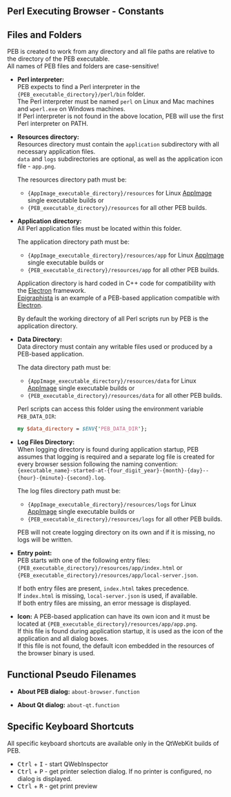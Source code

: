 Perl Executing Browser - Constants
--------------------------------------------------------------------------------

## Files and Folders

PEB is created to work from any directory and all file paths are relative to the directory of the PEB executable.  
All names of PEB files and folders are case-sensitive!  

* **Perl interpreter:**  
  PEB expects to find a Perl interpreter in the ``{PEB_executable_directory}/perl/bin`` folder.  
  The Perl interpreter must be named ``perl`` on Linux and Mac machines and ``wperl.exe`` on Windows machines.  
  If Perl interpreter is not found in the above location, PEB will use the first Perl interpreter on PATH.  

* **Resources directory:**  
  Resources directory must contain the ``application`` subdirectory with all necessary application files.  
  ``data`` and ``logs`` subdirectories are optional, as well as the application icon file - ``app.png``.  

  The resources directory path must be:
  * ``{AppImage_executable_directory}/resources`` for Linux [AppImage](https://appimage.org/) single executable builds or
  * ``{PEB_executable_directory}/resources`` for all other PEB builds.

* **Application directory:**  
  All Perl application files must be located within this folder.  

  The application directory path must be:
  * ``{AppImage_executable_directory}/resources/app`` for Linux [AppImage](https://appimage.org/) single executable builds or
  * ``{PEB_executable_directory}/resources/app`` for all other PEB builds.

  Application directory is hard coded in C++ code for compatibility with the [Electron](http://electron.atom.io/) framework.  
  [Epigraphista](https://github.com/ddmitov/epigraphista) is an example of a PEB-based application compatible with [Electron](http://electron.atom.io/).  

  By default the working directory of all Perl scripts run by PEB is the application directory.

* **Data Directory:**  
  Data directory must contain any writable files used or produced by a PEB-based application.  

  The data directory path must be:
  * ``{AppImage_executable_directory}/resources/data`` for Linux [AppImage](https://appimage.org/) single executable builds or
  * ``{PEB_executable_directory}/resources/data`` for all other PEB builds.

  Perl scripts can access this folder using the environment variable ``PEB_DATA_DIR``:

  ```perl
  my $data_directory = $ENV{'PEB_DATA_DIR'};
  ```
<a name="log-files-directory"></a>
* **Log Files Directory:**  
  When logging directory is found during application startup, PEB assumes that logging is required and a separate log file is created for every browser session following the naming convention:  
  ``{executable_name}-started-at-{four_digit_year}-{month}-{day}--{hour}-{minute}-{second}.log``.  

  The log files directory path must be:
  * ``{AppImage_executable_directory}/resources/logs`` for Linux [AppImage](https://appimage.org/) single executable builds or
  * ``{PEB_executable_directory}/resources/logs`` for all other PEB builds.

  PEB will not create logging directory on its own and if it is missing, no logs will be written.

* **Entry point:**  
  PEB starts with one of the following entry files:  
  ``{PEB_executable_directory}/resources/app/index.html`` or  
  ``{PEB_executable_directory}/resources/app/local-server.json``.  

  If both entry files are present, ``index.html`` takes precedence.  
  If ``index.html`` is missing, ``local-server.json`` is used, if available.  
  If both entry files are missing, an error message is displayed.  

<a name="icon"></a>
* **Icon:**
  A PEB-based application can have its own icon and it must be located at ``{PEB_executable_directory}/resources/app/app.png``.  
  If this file is found during application startup, it is used as the icon of the application and all dialog boxes.  
  If this file is not found, the default icon embedded in the resources of the browser binary is used.

## Functional Pseudo Filenames
* **About PEB dialog:** ``about-browser.function``

* **About Qt dialog:** ``about-qt.function``

## Specific Keyboard Shortcuts
All specific keyboard shortcuts are available only in the QtWebKit builds of PEB.
* <kbd>Ctrl</kbd> + <kbd>I</kbd> - start QWebInspector
* <kbd>Ctrl</kbd> + <kbd>P</kbd> - get printer selection dialog. If no printer is configured, no dialog is displayed.
* <kbd>Ctrl</kbd> + <kbd>R</kbd> - get print preview
